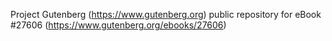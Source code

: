Project Gutenberg (https://www.gutenberg.org) public repository for eBook #27606 (https://www.gutenberg.org/ebooks/27606)
